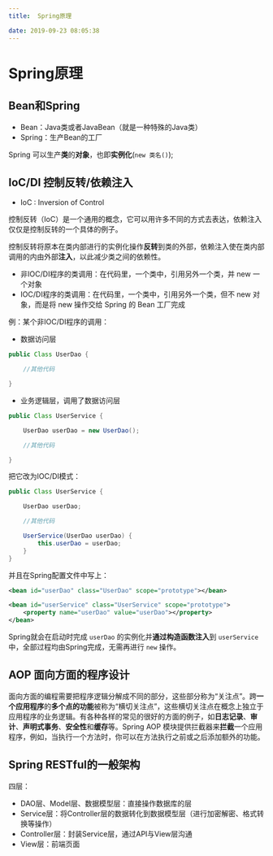 ```yaml
---
title:  Spring原理

date: 2019-09-23 08:05:38
---
```

# Spring原理

## Bean和Spring

* Bean：Java类或者JavaBean（就是一种特殊的Java类）
* Spring：生产Bean的工厂

Spring 可以生产**类**的**对象**，也即**实例化**(`new 类名()`);

## IoC/DI 控制反转/依赖注入

* IoC : Inversion of Control

控制反转（IoC）是一个通用的概念，它可以用许多不同的方式去表达，依赖注入仅仅是控制反转的一个具体的例子。

控制反转将原本在类内部进行的实例化操作**反转**到类的外部，依赖注入使在类内部调用的内由外部**注入**，以此减少类之间的依赖性。

* 非IOC/DI程序的类调用：在代码里，一个类中，引用另外一个类，并 new 一个对象
* IOC/DI程序的类调用：在代码里，一个类中，引用另外一个类，但不 new 对象，而是将 new 操作交给 Spring 的 Bean 工厂完成

例：某个非IOC/DI程序的调用：

* 数据访问层

```java
public Class UserDao {

    //其他代码

}
```

* 业务逻辑层，调用了数据访问层

```java
public Class UserService {

    UserDao userDao = new UserDao();

    //其他代码

}
```

把它改为IOC/DI模式：

```java
public Class UserService {

    UserDao userDao;

    //其他代码

    UserService(UserDao userDao) {
        this.userDao = userDao;
    }
}
```

并且在Spring配置文件中写上：

```xml
<bean id="userDao" class="UserDao" scope="prototype"></bean>

<bean id="userService" class="UserService" scope="prototype">
    <property name="userDao" value="userDao"></property>
</bean>
```

Spring就会在启动时完成 `userDao` 的实例化并**通过构造函数注入**到 `userService` 中，全部过程均由Spring完成，无需再进行 `new` 操作。

## AOP 面向方面的程序设计

面向方面的编程需要把程序逻辑分解成不同的部分，这些部分称为“关注点”。跨**一个应用程序**的**多个点的功能**被称为“横切关注点”，这些横切关注点在概念上独立于应用程序的业务逻辑。有各种各样的常见的很好的方面的例子，如**日志记录**、**审计**、**声明式事务**、**安全性**和**缓存**等。Spring AOP 模块提供拦截器来**拦截**一个应用程序，例如，当执行一个方法时，你可以在方法执行之前或之后添加额外的功能。

## Spring RESTful的一般架构

四层：

* DAO层、Model层、数据模型层：直接操作数据库的层
* Service层：将Controller层的数据转化到数据模型层（进行加密解密、格式转换等操作）
* Controller层：封装Service层，通过API与View层沟通
* View层：前端页面
